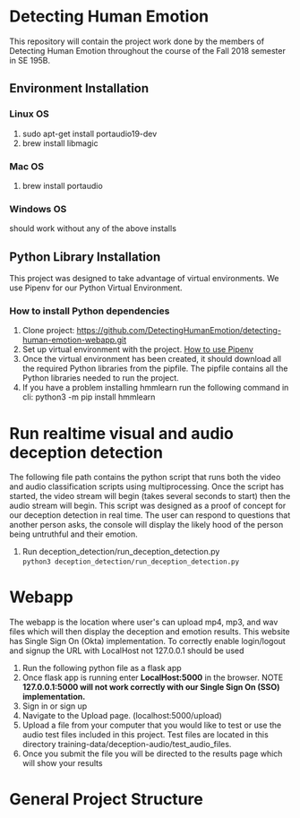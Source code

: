 # Detecting Human Emotion
This repository will contain the project work done by the members of Detecting Human Emotion throughout the course of the Fall 2018 semester in SE 195B.


## Environment Installation 
### Linux OS
1. sudo apt-get install portaudio19-dev
2. brew install libmagic

### Mac OS
1. brew install portaudio

### Windows OS
should work without any of the above installs

## Python Library Installation
This project was designed to take advantage of virtual environments. We use Pipenv for our Python Virtual Environment. 

### How to install Python dependencies 

1. Clone project: https://github.com/DetectingHumanEmotion/detecting-human-emotion-webapp.git
2. Set up virtual environment with the project. [How to use Pipenv](https://github.com/DetectingHumanEmotion/detecting-human-emotion-webapp/wiki)
3. Once the virtual environment has been created, it should download all the required Python libraries from the pipfile. The pipfile contains all the Python libraries needed to run the project.
4. If you have a problem installing hmmlearn run the following command in cli:
python3 -m pip install hmmlearn



# Run realtime visual and audio deception detection
The following file path contains the python script that runs both the video and audio classification scripts using multiprocessing. Once the script has started, the video stream will begin (takes several seconds to start) then the audio stream will begin. This script was designed as a proof of concept for our deception detection in real time. The user can respond to questions that another person asks, the console will display the likely hood of the person being untruthful and their emotion.
1. Run deception_detection/run_deception_detection.py <br/>
        `python3 deception_detection/run_deception_detection.py`


# Webapp
The webapp is the location where user's can upload mp4, mp3, and wav files which will then display the deception and emotion results. This website has Single Sign On (Okta) implementation. To correctly enable login/logout and signup the URL with LocalHost not 127.0.0.1 should be used

1. Run the following python file as a flask app
2. Once flask app is running enter **LocalHost:5000** in the browser. NOTE **127.0.0.1:5000 will not work correctly with our Single Sign On (SSO) implementation.**
3. Sign in or sign up 
4. Navigate to the Upload page. (localhost:5000/upload)
5. Upload a file from your computer that you would like to test or use the audio test files included in this project. Test files are located in this directory training-data/deception-audio/test_audio_files.
6. Once you submit the file you will be directed to the results page which will show your results

# General Project Structure 

